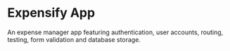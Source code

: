 # Expensify App

An expense manager app featuring authentication, user accounts, routing, testing, form validation and database storage. 
